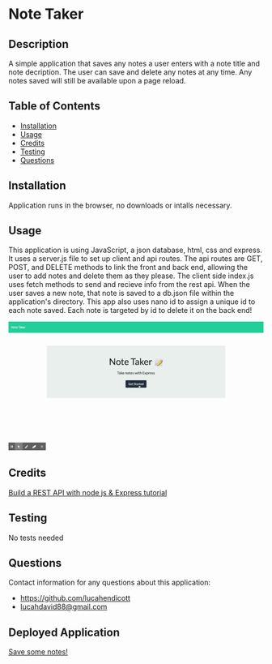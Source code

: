 # Note Taker   

## Description  
A simple application that saves any notes a user enters with a note title and note decription. The user can save and delete any notes at any time. Any notes saved will still be available upon a page reload.    

## Table of Contents  
* [Installation](#installation)  
* [Usage](#usage)  
* [Credits](#credits)  
* [Testing](#testing)  
* [Questions](#questions)  

## Installation  
Application runs in the browser, no downloads or intalls necessary.  

## Usage  
This application is using JavaScript, a json database, html, css and express. It uses a server.js file to set up client and api routes. The api routes are GET, POST, and DELETE methods to link the front and back end, allowing the user to add notes and delete them as they please. The client side index.js uses fetch methods to send and recieve info from the rest api. When the user saves a new note, that note is saved to a db.json file within the application's directory. This app also uses nano id to assign a unique id to each note saved. Each note is targeted by id to delete it on the back end!  

![usage gif](public/assets/Images/note-taker.gif)

## Credits  
[Build a REST API with node js & Express tutorial](https://youtu.be/pKd0Rpw7O48)    

## Testing  
No tests needed  

## Questions  
Contact information for any questions about this application:
* https://github.com/lucahendicott  
* lucahdavid88@gmail.com  

## Deployed Application
[Save some notes!](https://lucah-note-taker.herokuapp.com/)
